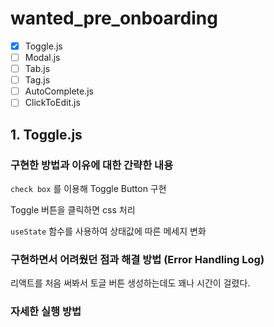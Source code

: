 # wanted_pre_onboarding

- [x] Toggle.js
- [ ] Modal.js
- [ ] Tab.js
- [ ] Tag.js
- [ ] AutoComplete.js
- [ ] ClickToEdit.js

## 1. Toggle.js

### 구현한 방법과 이유에 대한 간략한 내용

`check box` 를 이용해 Toggle Button 구현

Toggle 버튼을 클릭하면 css 처리

`useState` 함수를 사용하여 상태값에 따른 메세지 변화

### 구현하면서 어려웠던 점과 해결 방법 (Error Handling Log)
리액트를 처음 써봐서 토글 버튼 생성하는데도 꽤나 시간이 걸렸다.

### 자세한 실행 방법
